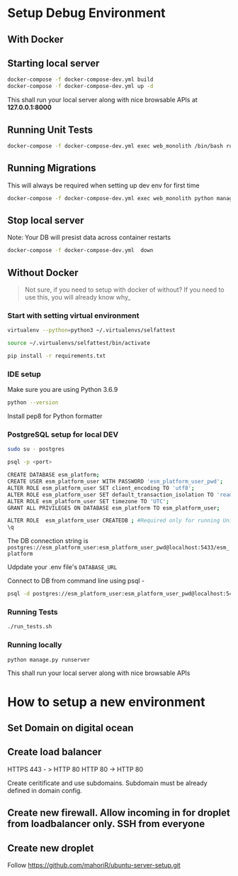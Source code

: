 # Setup Debug Environment

## With Docker

## Starting local server

```bash
docker-compose -f docker-compose-dev.yml build
docker-compose -f docker-compose-dev.yml up -d
```

This shall run your local server along with nice browsable APIs at __127.0.0.1:8000__

## Running Unit Tests

```bash
docker-compose -f docker-compose-dev.yml exec web_monolith /bin/bash run_tests.sh
```

## Running Migrations

This will always be required when setting up dev env for first time

```bash
docker-compose -f docker-compose-dev.yml exec web_monolith python manage.py migrate
```

## Stop local server

Note: Your DB will presist data across container restarts

```bash
docker-compose -f docker-compose-dev.yml  down
```

## Without Docker

> Not sure, if you need to setup with docker of without? If you need to use this, you will already know why_

### Start with setting virtual environment

```bash
virtualenv --python=python3 ~/.virtualenvs/selfattest

source ~/.virtualenvs/selfattest/bin/activate

pip install -r requirements.txt
```

### IDE setup

Make sure you are using Python 3.6.9

```bash
python --version
```

Install pep8 for Python formatter

### PostgreSQL setup for local DEV

```bash
sudo su - postgres

psql -p <port>

CREATE DATABASE esm_platform;
CREATE USER esm_platform_user WITH PASSWORD 'esm_platform_user_pwd';
ALTER ROLE esm_platform_user SET client_encoding TO 'utf8';
ALTER ROLE esm_platform_user SET default_transaction_isolation TO 'read committed';
ALTER ROLE esm_platform_user SET timezone TO 'UTC';
GRANT ALL PRIVILEGES ON DATABASE esm_platform TO esm_platform_user;

ALTER ROLE  esm_platform_user CREATEDB ; #Required only for running Unit tests locally.
\q

```

The DB connection string is  `postgres://esm_platform_user:esm_platform_user_pwd@localhost:5433/esm_platform`

Udpdate your .env file's `DATABASE_URL`

Connect to DB from command line using psql -

```bash
psql -d postgres://esm_platform_user:esm_platform_user_pwd@localhost:5433/esm_platform
```

### Running Tests

```bash
./run_tests.sh
```

### Running locally

```bash
python manage.py runserver
```

This shall run your local server along with nice browsable APIs

# How to setup a new environment

## Set Domain on digital ocean

## Create load balancer

HTTPS 443 - > HTTP 80
HTTP 80 -> HTTP 80

Create ceritificate and use subdomains. Subdomain must be already defined in domain config.

## Create new firewall. Allow incoming in for droplet from loadbalancer only. SSH from everyone

## Create new droplet

Follow https://github.com/mahoriR/ubuntu-server-setup.git
